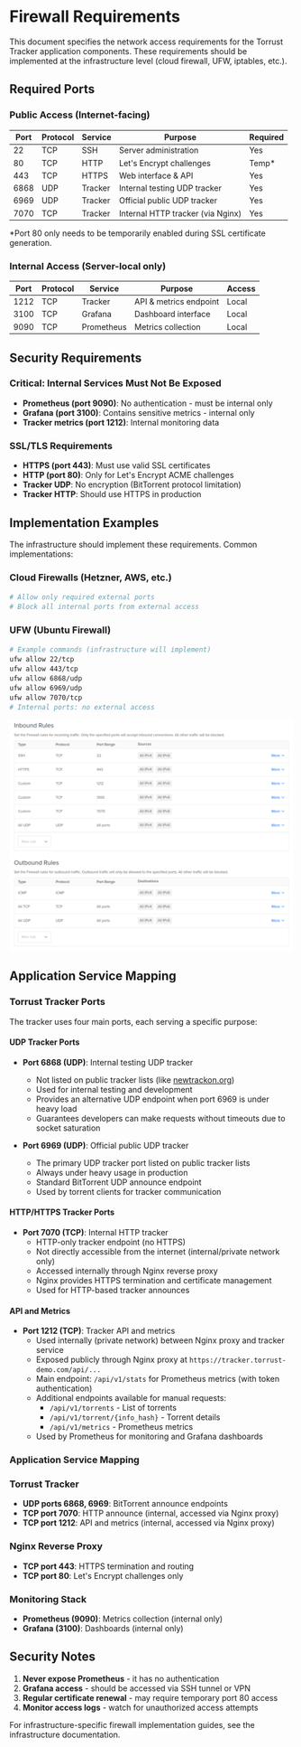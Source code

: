 # Firewall Requirements

This document specifies the network access requirements for the Torrust Tracker
application components. These requirements should be implemented at the
infrastructure level (cloud firewall, UFW, iptables, etc.).

## Required Ports

### Public Access (Internet-facing)

| Port | Protocol | Service | Purpose                           | Required |
| ---- | -------- | ------- | --------------------------------- | -------- |
| 22   | TCP      | SSH     | Server administration             | Yes      |
| 80   | TCP      | HTTP    | Let's Encrypt challenges          | Temp\*   |
| 443  | TCP      | HTTPS   | Web interface & API               | Yes      |
| 6868 | UDP      | Tracker | Internal testing UDP tracker      | Yes      |
| 6969 | UDP      | Tracker | Official public UDP tracker       | Yes      |
| 7070 | TCP      | Tracker | Internal HTTP tracker (via Nginx) | Yes      |

\*Port 80 only needs to be temporarily enabled during SSL certificate generation.

### Internal Access (Server-local only)

| Port | Protocol | Service    | Purpose                | Access |
| ---- | -------- | ---------- | ---------------------- | ------ |
| 1212 | TCP      | Tracker    | API & metrics endpoint | Local  |
| 3100 | TCP      | Grafana    | Dashboard interface    | Local  |
| 9090 | TCP      | Prometheus | Metrics collection     | Local  |

## Security Requirements

### Critical: Internal Services Must Not Be Exposed

- **Prometheus (port 9090)**: No authentication - must be internal only
- **Grafana (port 3100)**: Contains sensitive metrics - internal only
- **Tracker metrics (port 1212)**: Internal monitoring data

### SSL/TLS Requirements

- **HTTPS (port 443)**: Must use valid SSL certificates
- **HTTP (port 80)**: Only for Let's Encrypt ACME challenges
- **Tracker UDP**: No encryption (BitTorrent protocol limitation)
- **Tracker HTTP**: Should use HTTPS in production

## Implementation Examples

The infrastructure should implement these requirements. Common implementations:

### Cloud Firewalls (Hetzner, AWS, etc.)

```yaml
# Allow only required external ports
# Block all internal ports from external access
```

### UFW (Ubuntu Firewall)

```bash
# Example commands (infrastructure will implement)
ufw allow 22/tcp
ufw allow 443/tcp
ufw allow 6868/udp
ufw allow 6969/udp
ufw allow 7070/tcp
# Internal ports: no external access
```

![Current Firewall Configuration](media/do-firewall-configuration.png)

## Application Service Mapping

### Torrust Tracker Ports

The tracker uses four main ports, each serving a specific purpose:

#### UDP Tracker Ports

- **Port 6868 (UDP)**: Internal testing UDP tracker

  - Not listed on public tracker lists (like [newtrackon.org](https://newtrackon.com/))
  - Used for internal testing and development
  - Provides an alternative UDP endpoint when port 6969 is under heavy load
  - Guarantees developers can make requests without timeouts due to socket saturation

- **Port 6969 (UDP)**: Official public UDP tracker
  - The primary UDP tracker port listed on public tracker lists
  - Always under heavy usage in production
  - Standard BitTorrent UDP announce endpoint
  - Used by torrent clients for tracker communication

#### HTTP/HTTPS Tracker Ports

- **Port 7070 (TCP)**: Internal HTTP tracker
  - HTTP-only tracker endpoint (no HTTPS)
  - Not directly accessible from the internet (internal/private network only)
  - Accessed internally through Nginx reverse proxy
  - Nginx provides HTTPS termination and certificate management
  - Used for HTTP-based tracker announces

#### API and Metrics

- **Port 1212 (TCP)**: Tracker API and metrics
  - Used internally (private network) between Nginx proxy and tracker service
  - Exposed publicly through Nginx proxy at `https://tracker.torrust-demo.com/api/...`
  - Main endpoint: `/api/v1/stats` for Prometheus metrics (with token authentication)
  - Additional endpoints available for manual requests:
    - `/api/v1/torrents` - List of torrents
    - `/api/v1/torrent/{info_hash}` - Torrent details
    - `/api/v1/metrics` - Prometheus metrics
  - Used by Prometheus for monitoring and Grafana dashboards

### Application Service Mapping

### Torrust Tracker

- **UDP ports 6868, 6969**: BitTorrent announce endpoints
- **TCP port 7070**: HTTP announce (internal, accessed via Nginx proxy)
- **TCP port 1212**: API and metrics (internal, accessed via Nginx proxy)

### Nginx Reverse Proxy

- **TCP port 443**: HTTPS termination and routing
- **TCP port 80**: Let's Encrypt challenges only

### Monitoring Stack

- **Prometheus (9090)**: Metrics collection (internal only)
- **Grafana (3100)**: Dashboards (internal only)

## Security Notes

1. **Never expose Prometheus** - it has no authentication
2. **Grafana access** - should be accessed via SSH tunnel or VPN
3. **Regular certificate renewal** - may require temporary port 80 access
4. **Monitor access logs** - watch for unauthorized access attempts

For infrastructure-specific firewall implementation guides, see the
infrastructure documentation.
